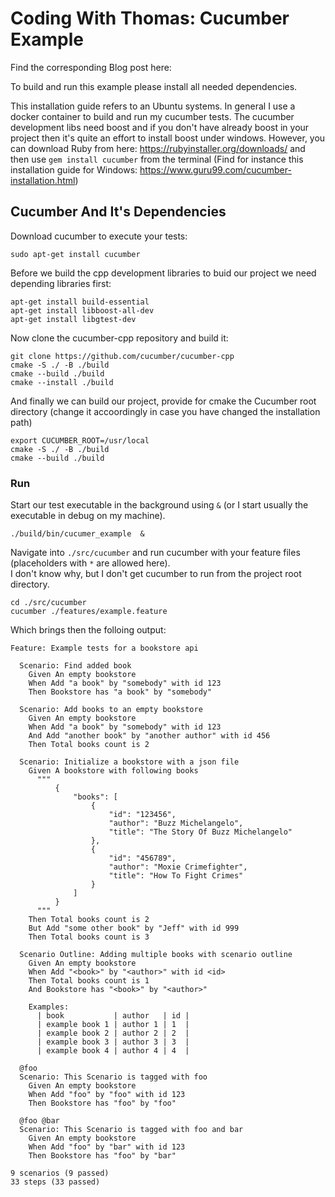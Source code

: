 
# Coding With Thomas: Cucumber Example

Find the corresponding Blog post here: 

To build and run this example please install all needed dependencies.

This installation guide refers to an Ubuntu systems. In general I use a docker container to build and run my cucumber tests. The cucumber development libs need boost and if you don't have already boost in your project then it's quite an effort to install boost under windows. However, you can download Ruby from here: https://rubyinstaller.org/downloads/ and then use `gem install cucumber` from the terminal (Find for instance this installation guide for Windows: https://www.guru99.com/cucumber-installation.html)

## Cucumber And It's Dependencies

Download cucumber to execute your tests: 
```
sudo apt-get install cucumber
```

Before we build the cpp development libraries to buid our project we need depending libraries first:
```
apt-get install build-essential
apt-get install libboost-all-dev
apt-get install libgtest-dev
```

Now clone the cucumber-cpp repository and build it:
```
git clone https://github.com/cucumber/cucumber-cpp
cmake -S ./ -B ./build
cmake --build ./build
cmake --install ./build
```

And finally we can build our project, provide for cmake the Cucumber root directory (change it accoordingly in case you have changed the installation path)

```
export CUCUMBER_ROOT=/usr/local
cmake -S ./ -B ./build
cmake --build ./build
```

### Run 

Start our test executable in the background using `&` (or I start usually the executable in debug on my machine).
```
./build/bin/cucumer_example  &
```

Navigate into `./src/cucumber` and run cucumber with your feature files (placeholders with `*` are allowed here).   
I don't know why, but I don't get cucumber to run from the project root directory.
```
cd ./src/cucumber
cucumber ./features/example.feature
```

Which brings then the folloing output:
```
Feature: Example tests for a bookstore api

  Scenario: Find added book
    Given An empty bookstore
    When Add "a book" by "somebody" with id 123
    Then Bookstore has "a book" by "somebody"

  Scenario: Add books to an empty bookstore
    Given An empty bookstore
    When Add "a book" by "somebody" with id 123
    And Add "another book" by "another author" with id 456
    Then Total books count is 2

  Scenario: Initialize a bookstore with a json file
    Given A bookstore with following books
      """
          {
              "books": [
                  {
                      "id": "123456",
                      "author": "Buzz Michelangelo",
                      "title": "The Story Of Buzz Michelangelo"
                  },
                  {
                      "id": "456789",
                      "author": "Moxie Crimefighter",
                      "title": "How To Fight Crimes"
                  }
              ]
          }
      """
    Then Total books count is 2
    But Add "some other book" by "Jeff" with id 999
    Then Total books count is 3

  Scenario Outline: Adding multiple books with scenario outline
    Given An empty bookstore
    When Add "<book>" by "<author>" with id <id>
    Then Total books count is 1
    And Bookstore has "<book>" by "<author>"

    Examples:
      | book           | author   | id |
      | example book 1 | author 1 | 1  |
      | example book 2 | author 2 | 2  |
      | example book 3 | author 3 | 3  |
      | example book 4 | author 4 | 4  |

  @foo
  Scenario: This Scenario is tagged with foo
    Given An empty bookstore
    When Add "foo" by "foo" with id 123
    Then Bookstore has "foo" by "foo"

  @foo @bar
  Scenario: This Scenario is tagged with foo and bar
    Given An empty bookstore
    When Add "foo" by "bar" with id 123
    Then Bookstore has "foo" by "bar"

9 scenarios (9 passed)
33 steps (33 passed)
```